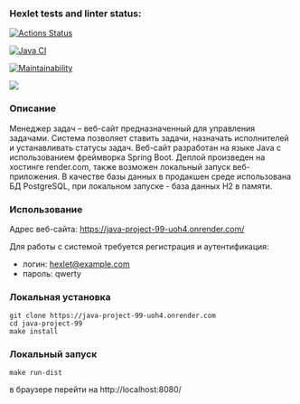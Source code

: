 ### Hexlet tests and linter status:
[![Actions Status](https://github.com/Nuagrinn/java-project-99/actions/workflows/hexlet-check.yml/badge.svg)](https://github.com/Nuagrinn/java-project-99/actions)

[![Java CI](https://github.com/Nuagrinn/java-project-99/actions/workflows/my-check.yaml/badge.svg)](https://github.com/Nuagrinn/java-project-99/actions/workflows/my-check.yaml)

[![Maintainability](https://api.codeclimate.com/v1/badges/5cfbfef59db272ad0183/maintainability)](https://codeclimate.com/github/Nuagrinn/java-project-99/maintainability)

<a href="https://codeclimate.com/github/Nuagrinn/java-project-99/test_coverage"><img src="https://api.codeclimate.com/v1/badges/5cfbfef59db272ad0183/test_coverage" /></a>


### Описание
Менеджер задач – веб-сайт предназначенный для управления задачами. Система позволяет ставить задачи, назначать исполнителей и устанавливать статусы задач.
Веб-сайт разработан на языке Java с использованием фреймворка Spring Boot. Деплой произведен на хостинге render.com, также возможен локальный запуск веб-приложения.
В качестве базы данных в продакшен среде использована БД PostgreSQL, при локальном запуске - база данных H2 в памяти.

### Использование
Адрес веб-сайта: https://java-project-99-uoh4.onrender.com/



Для работы с системой требуется регистрация и аутентификация:

- логин: hexlet@example.com
- пароль: qwerty

### Локальная установка

    git clone https://java-project-99-uoh4.onrender.com
    cd java-project-99
    make install

### Локальный запуск

    make run-dist

в браузере перейти на http://localhost:8080/